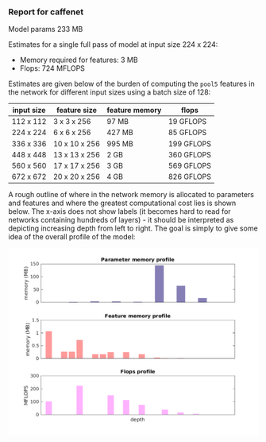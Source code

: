 ### Report for caffenet
Model params 233 MB 

Estimates for a single full pass of model at input size 224 x 224: 

* Memory required for features: 3 MB 
* Flops: 724 MFLOPS 

Estimates are given below of the burden of computing the `pool5` features in the network for different input sizes using a batch size of 128: 

| input size | feature size | feature memory | flops | 
|------------|--------------|----------------|-------| 
| 112 x 112 | 3 x 3 x 256 | 97 MB | 19 GFLOPS |
| 224 x 224 | 6 x 6 x 256 | 427 MB | 85 GFLOPS |
| 336 x 336 | 10 x 10 x 256 | 995 MB | 199 GFLOPS |
| 448 x 448 | 13 x 13 x 256 | 2 GB | 360 GFLOPS |
| 560 x 560 | 17 x 17 x 256 | 3 GB | 569 GFLOPS |
| 672 x 672 | 20 x 20 x 256 | 4 GB | 826 GFLOPS |

A rough outline of where in the network memory is allocated to parameters and features and where the greatest computational cost lies is shown below.  The x-axis does not show labels (it becomes hard to read for networks containing hundreds of layers) - it should be interpreted as depicting increasing depth from left to right.  The goal is simply to give some idea of the overall profile of the model: 

![caffenet profile](figs/caffenet.png)
